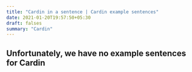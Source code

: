 ```yaml
---
title: "Cardin in a sentence | Cardin example sentences"
date: 2021-01-20T19:57:50+05:30
draft: falses
summary: "Cardin"
---
```

## Unfortunately, we have no example sentences for Cardin                 
